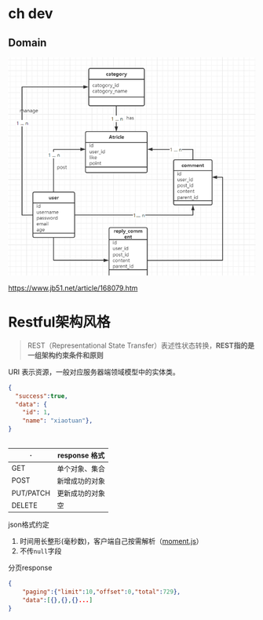 # ch dev

## Domain

![](https://github.com/catchchen/Proj-ch/blob/939c1021b6b3b3d495c5d8b01e681650e8e722e3/knowledge-share-domain_model.png)


https://www.jb51.net/article/168079.htm

# Restful架构风格

>  REST（Representational State Transfer）表述性状态转换，**REST指的是一组架构约束条件和原则**

URI 表示资源，一般对应服务器端领域模型中的实体类。

```json
{
  "success":true,
  "data": {
    "id": 1,
    "name": "xiaotuan"},
}
   
```

| ·         | response 格式  |
| --------- | -------------- |
| GET       | 单个对象、集合 |
| POST      | 新增成功的对象 |
| PUT/PATCH | 更新成功的对象 |
| DELETE    | 空             |

json格式约定

1. 时间用长整形(毫秒数)，客户端自己按需解析（[moment.js](http://mementjs.com/)）
2. 不传`null`字段

分页response

```json
{
    "paging":{"limit":10,"offset":0,"total":729},
    "data":[{},{},{}...]
}
```

